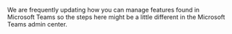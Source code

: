 We are frequently updating how you can manage features found in Microsoft Teams so the steps here might be a little different in the Microsoft Teams admin center.